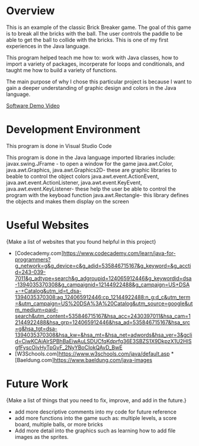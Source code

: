 # Overview

This is an example of the classic Brick Breaker game. The goal of this game is to break all the bricks with the ball. The user controls the paddle to be able to get the ball to collide with the bricks. This is one of my first experiences in the Java language. 

This program helped teach me how to: work with Java classes, how to import a variety of packages, incorperate for loops and conditionals, and taught me how to build a variety of functions.

The main purpose of why I chose this particular project is because I want to gain a deeper understanding of graphic design and colors in the Java language.  


[Software Demo Video](https://youtu.be/nq7PWG5mcjk)

# Development Environment

This program is done in Visual Studio Code

This program is done in the Java language imported libraries include: 
javax.swing.JFrame - to open a window for the game
java.awt.Color, java.awt.Graphics, java.awt.Graphics2D- these are graphic libraries to beable to control the object colors
java.awt.event.ActionEvent, java.awt.event.ActionListener, java.awt.event.KeyEvent, java.awt.event.KeyListener- these help the user be able to control the program with the keyboad function
java.awt.Rectangle- this library defines the objects and makes them display on the screen

# Useful Websites

{Make a list of websites that you found helpful in this project}
* [Codecademy.com]https://www.codecademy.com/learn/java-for-programmers?g_network=g&g_device=c&g_adid=535846715167&g_keyword=&g_acctid=243-039-7011&g_adtype=search&g_adgroupid=124065912446&g_keywordid=dsa-1394035370308&g_campaignid=12144922488&g_campaign=US+DSA+-+Catalog&utm_id=t_dsa-1394035370308:ag_124065912446:cp_12144922488:n_g:d_c&utm_term=&utm_campaign=US%20DSA%3A%20Catalog&utm_source=google&utm_medium=paid-search&utm_content=535846715167&hsa_acc=2430397011&hsa_cam=12144922488&hsa_grp=124065912446&hsa_ad=535846715167&hsa_src=g&hsa_tgt=dsa-1394035370308&hsa_kw=&hsa_mt=&hsa_net=adwords&hsa_ver=3&gclid=CjwKCAiAlrSPBhBaEiwAuLSDUCfqKdprfg36E3SBZS1X9DkpzX1U2HlSgfFyscOivHyTpGvF_2NyYBoCIokQAvD_BwE
* [W3Schools.com]https://www.w3schools.com/java/default.asp
*[Baeldung.com]https://www.baeldung.com/java-images

# Future Work

{Make a list of things that you need to fix, improve, and add in the future.}
* add more descriptive comments into my code for future reference
* add more functions into the game such as: multiple levels, a score board, multiple balls, or more bricks
* Add more detail into the graphics such as learning how to add file images as the sprites. 
